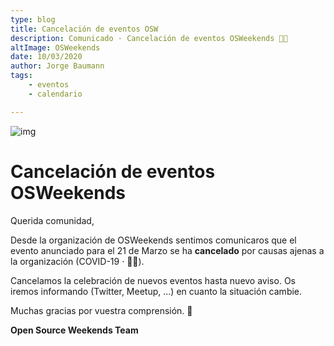 ```yaml
---
type: blog
title: Cancelación de eventos OSW
description: Comunicado · Cancelación de eventos OSWeekends 👑🦠
altImage: OSWeekends
date: 10/03/2020
author: Jorge Baumann
tags:
    - eventos
    - calendario

---
```


![img](/assets/img/postDefault.png)

# Cancelación de eventos OSWeekends

Querida comunidad,

Desde la organización de OSWeekends sentimos comunicaros que el evento anunciado para el 21 de Marzo se ha **cancelado** por causas ajenas a la organización (COVID-19 · 👑🐛).

Cancelamos la celebración de nuevos eventos hasta nuevo aviso. Os iremos informando (Twitter, Meetup, ...) en cuanto la situación cambie.

Muchas gracias por vuestra comprensión. 💙

**Open Source Weekends Team**
